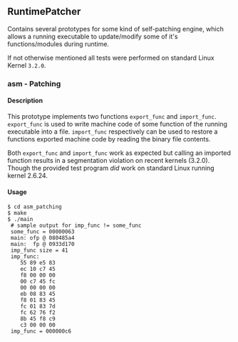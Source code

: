 ## RuntimePatcher ##

Contains several prototypes for some kind of self-patching engine, which
allows a running executable to update/modify some of it's functions/modules
during runtime.

If not otherwise mentioned all tests were performed on standard Linux Kernel
`3.2.0`.


### asm - Patching ###

#### Description ####

This prototype implements two functions `export_func` and `import_func`.
`export_func` is used to write machine code of some function of the running
executable into a file. `import_func` respectively can be used to restore
a functions exported machine code by reading the binary file contents.

Both `export_func` and `import_func` work as expected but calling an imported
function results in a segmentation violation on recent kernels (3.2.0). Though
the provided test program *did* work on standard Linux running kernel 2.6.24.

#### Usage ####

	$ cd asm_patching
	$ make
	$ ./main
	 # sample output for imp_func != some_func
	 some_func = 00000063
	 main: ofp @ 080485a4
	 main:  fp @ 0933d170
	 imp_func size = 41
	 imp_func:
		55 89 e5 83
		ec 10 c7 45
		f8 00 00 00
		00 c7 45 fc
		00 00 00 00
		eb 08 83 45
		f8 01 83 45
		fc 01 83 7d
		fc 62 76 f2
		8b 45 f8 c9
		c3 00 00 00
	 imp_func = 000000c6
